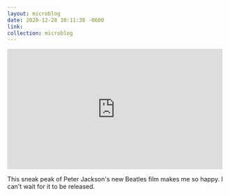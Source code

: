 ```yaml
---
layout: microblog
date: 2020-12-28 10:11:38 -0600
link:
collection: microblog
---
```

<iframe width="494" height="277" src="https://www.youtube.com/embed/UocEGvQ10OE" frameborder="0" allow="accelerometer; autoplay; clipboard-write; encrypted-media; gyroscope; picture-in-picture" allowfullscreen></iframe>

This sneak peak of Peter Jackson's new Beatles film makes me so happy. I can't wait for it to be released.
